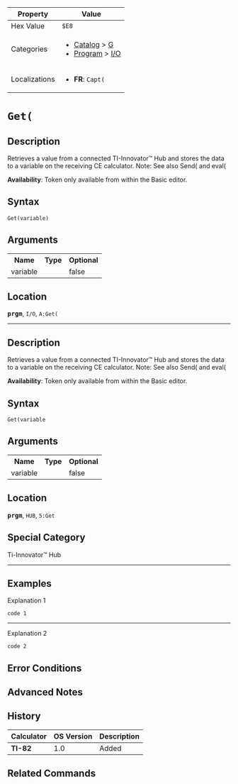 | Property      | Value |
|---------------|-------|
| Hex Value     | `$E8`|
| Categories    | <ul><li>[Catalog](<../categories/Catalog.md>) > [G](<../categories/Catalog.md#G>)</li><li>[Program](<../categories/Program.md>) > [I/O](<../categories/Program.md#I/O>)</li></ul> |
| Localizations | <ul><li><b>FR</b>: `Capt(`</li></ul> |

# `Get(`

## Description
Retrieves a value from a connected TI-Innovator™ Hub and stores the data to a variable on the receiving CE calculator.
Note: See also Send( and eval(


<b>Availability</b>: Token only available from within the Basic editor.

## Syntax
`Get(variable)`

## Arguments
<table>
<tr><th>Name</th><th>Type</th><th>Optional</th></tr>

<tr><td>variable</td><td></td><td>false</td></tr>

</table>

## Location
<tt><kbd><b>prgm</b></kbd></tt>, `I/O`, `A:Get(`
<hr>

## Description
Retrieves a value from a connected TI-Innovator™ Hub and stores the data to a variable on the receiving CE calculator.
Note: See also Send( and eval(


<b>Availability</b>: Token only available from within the Basic editor.

## Syntax
`Get(variable`

## Arguments
<table>
<tr><th>Name</th><th>Type</th><th>Optional</th></tr>

<tr><td>variable</td><td></td><td>false</td></tr>

</table>

## Location
<tt><kbd><b>prgm</b></kbd></tt>, `HUB`, `5:Get`
## Special Category
Ti-Innovator™ Hub

<hr>

## Examples

Explanation 1
```ti-basic
code 1
```
---
Explanation 2
```ti-basic
code 2
```

## Error Conditions


## Advanced Notes


## History
| Calculator | OS Version | Description |
|------------|------------|-------------|
| <b>TI-82</b> | 1.0 | Added |

## Related Commands

